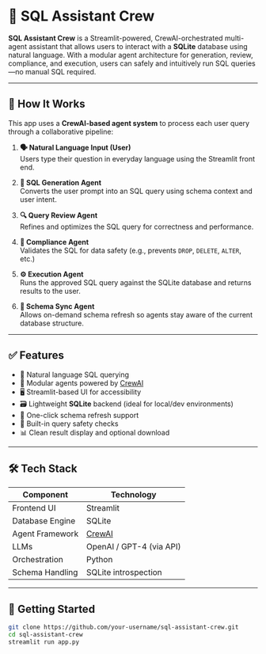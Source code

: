 # 📘 SQL Assistant Crew

**SQL Assistant Crew** is a Streamlit-powered, CrewAI-orchestrated multi-agent assistant that allows users to interact with a **SQLite** database using natural language. With a modular agent architecture for generation, review, compliance, and execution, users can safely and intuitively run SQL queries—no manual SQL required.

---

## 🧠 How It Works

This app uses a **CrewAI-based agent system** to process each user query through a collaborative pipeline:

1. **🗣 Natural Language Input (User)**  
   Users type their question in everyday language using the Streamlit front end.

2. **🤖 SQL Generation Agent**  
   Converts the user prompt into an SQL query using schema context and user intent.

3. **🔍 Query Review Agent**  
   Refines and optimizes the SQL query for correctness and performance.

4. **🔐 Compliance Agent**  
   Validates the SQL for data safety (e.g., prevents `DROP`, `DELETE`, `ALTER`, etc.)

5. **⚙️ Execution Agent**  
   Runs the approved SQL query against the SQLite database and returns results to the user.

6. **🔄 Schema Sync Agent**  
   Allows on-demand schema refresh so agents stay aware of the current database structure.

---

## ✅ Features

- 💬 Natural language SQL querying
- 🧠 Modular agents powered by [CrewAI](https://github.com/joaomdmoura/crewAI)
- 🖥️ Streamlit-based UI for accessibility
- 🗃️ Lightweight **SQLite** backend (ideal for local/dev environments)
- 🔄 One-click schema refresh support
- 🔐 Built-in query safety checks
- 📊 Clean result display and optional download

---

## 🛠 Tech Stack

| Component         | Technology          |
|-------------------|---------------------|
| Frontend UI       | Streamlit           |
| Database Engine   | SQLite              |
| Agent Framework   | [CrewAI](https://github.com/joaomdmoura/crewAI) |
| LLMs              | OpenAI / GPT-4 (via API) |
| Orchestration     | Python              |
| Schema Handling   | SQLite introspection |

---

## 🚀 Getting Started

```bash
git clone https://github.com/your-username/sql-assistant-crew.git
cd sql-assistant-crew
streamlit run app.py
